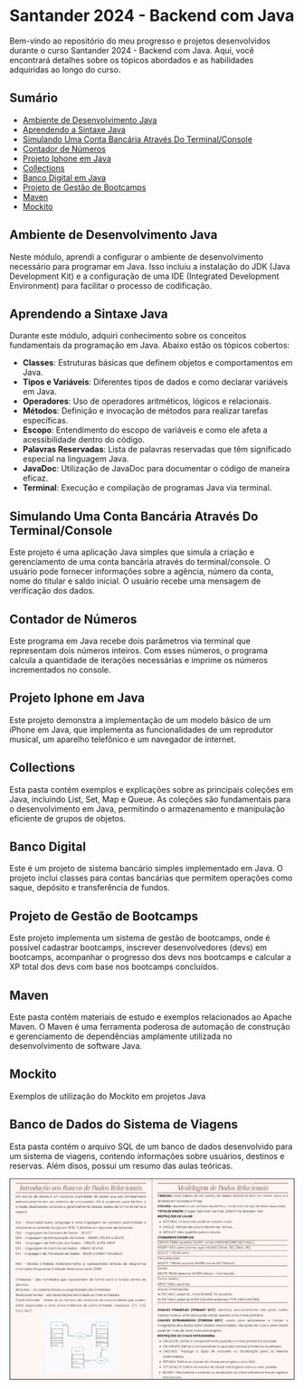 # Santander 2024 - Backend com Java

Bem-vindo ao repositório do meu progresso e projetos desenvolvidos durante o curso Santander 2024 - Backend com Java. Aqui, você encontrará detalhes sobre os tópicos abordados e as habilidades adquiridas ao longo do curso.

## Sumário

- [Ambiente de Desenvolvimento Java](#ambiente-de-desenvolvimento-java)
- [Aprendendo a Sintaxe Java](#aprendendo-a-sintaxe-java)
- [Simulando Uma Conta Bancária Através Do Terminal/Console](#simulando-uma-conta-bancária-através-do-terminalconsole)
- [Contador de Números](#contador-de-números)
- [Projeto Iphone em Java](#projeto-iphone-em-java)
- [Collections](#collections)
- [Banco Digital em Java](#banco-digital)
- [Projeto de Gestão de Bootcamps](#projeto-de-gestão-de-bootcamps)
- [Maven](#maven)
- [Mockito](#mockito-exemplos)
## Ambiente de Desenvolvimento Java

Neste módulo, aprendi a configurar o ambiente de desenvolvimento necessário para programar em Java. Isso incluiu a instalação do JDK (Java Development Kit) e a configuração de uma IDE (Integrated Development Environment) para facilitar o processo de codificação.

## Aprendendo a Sintaxe Java

Durante este módulo, adquiri conhecimento sobre os conceitos fundamentais da programação em Java. Abaixo estão os tópicos cobertos:

- **Classes**: Estruturas básicas que definem objetos e comportamentos em Java.
- **Tipos e Variáveis**: Diferentes tipos de dados e como declarar variáveis em Java.
- **Operadores**: Uso de operadores aritméticos, lógicos e relacionais.
- **Métodos**: Definição e invocação de métodos para realizar tarefas específicas.
- **Escopo**: Entendimento do escopo de variáveis e como ele afeta a acessibilidade dentro do código.
- **Palavras Reservadas**: Lista de palavras reservadas que têm significado especial na linguagem Java.
- **JavaDoc**: Utilização de JavaDoc para documentar o código de maneira eficaz.
- **Terminal**: Execução e compilação de programas Java via terminal.

## Simulando Uma Conta Bancária Através Do Terminal/Console
Este projeto é uma aplicação Java simples que simula a criação e gerenciamento de uma conta bancária através do terminal/console. O usuário pode fornecer informações sobre a agência, número da conta, nome do titular e saldo inicial. O usuário recebe uma mensagem de verificação dos dados.

## Contador de Números
Este programa em Java recebe dois parâmetros via terminal que representam dois números inteiros. 
Com esses números, o programa calcula a quantidade de iterações necessárias e imprime os números incrementados no console.

## Projeto Iphone em Java
Este projeto demonstra a implementação de um modelo básico de um iPhone em Java, que implementa as funcionalidades de um reprodutor musical, um aparelho telefônico e um navegador de internet.

## Collections 
Esta pasta contém exemplos e explicações sobre as principais coleções em Java, incluindo List, Set, Map e Queue. As coleções são fundamentais para o desenvolvimento em Java, permitindo o armazenamento e manipulação eficiente de grupos de objetos.

## Banco Digital
Este é um projeto de sistema bancário simples implementado em Java. O projeto inclui classes para contas bancárias que permitem operações como saque, depósito e transferência de fundos.

## Projeto de Gestão de Bootcamps
Este projeto implementa um sistema de gestão de bootcamps, onde é possível cadastrar bootcamps, inscrever desenvolvedores (devs) em bootcamps, acompanhar o progresso dos devs nos bootcamps e calcular a XP total dos devs com base nos bootcamps concluídos.

## Maven
Este pasta contém materiais de estudo e exemplos relacionados ao Apache Maven. O Maven é uma ferramenta poderosa de automação de construção e gerenciamento de dependências amplamente utilizada no desenvolvimento de software Java.

## Mockito
Exemplos de utilização do Mockito em projetos Java

## Banco de Dados do Sistema de Viagens
Esta pasta contém o arquivo SQL de um banco de dados desenvolvido para um sistema de viagens, contendo informações sobre usuários, destinos e reservas. Além disos, possui um resumo das aulas teóricas.

![Imagem do Resumo feito e que está disponível em PDF na pasta banco-de-dados](banco-de-dados/ResumoBancoDados.jpg)
